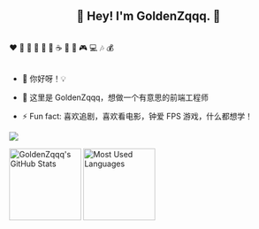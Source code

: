 <h2 align="center">👋 Hey! I'm GoldenZqqq. 🐘</h2>
<br />
❤️ 🍦 🍓 🍉 🍋 🥛 ☕ 🍗 🍟 🎮 💻 🎶 💰
<br />
<br />

- 🔭 你好呀！💡

- 🤔 这里是 GoldenZqqq，想做一个有意思的前端工程师

- ⚡ Fun fact: 喜欢追剧，喜欢看电影，钟爱 FPS 游戏，什么都想学！

<img align="center" src="./images/github-contribution-grid-snake.svg" style="max-width: 90%;">

<img height="130px" src="https://github-readme-stats.vercel.app/api?username=GoldenZqqq&hide_title=true&show_icons=true&hide=issues&include_all_commits=true&count_private=true&theme=graywhite&hide_border=true&bg_color=45,ff7979,ffd479,fffc79,73fa79" alt="GoldenZqqq's GitHub Stats"> <img height="130px" src="https://github-readme-stats.vercel.app/api/top-langs?username=GoldenZqqq&hide_title=true&layout=compact&theme=graywhite&hide_border=true&bg_color=45,fffc79,73fa79,75f0db" alt="Most Used Languages">

